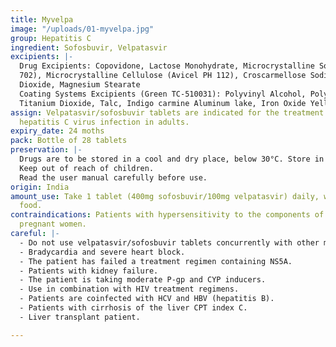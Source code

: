 ```yaml
---
title: Myvelpa
image: "/uploads/01-myvelpa.jpg"
group: Hepatitis C
ingredient: Sofosbuvir, Velpatasvir
excipients: |-
  Drug Excipients: Copovidone, Lactose Monohydrate, Microcrystalline Sodium (Ceolus UF
  702), Microcrystalline Cellulose (Avicel PH 112), Croscarmellose Sodium, Colloidal Silicon
  Dioxide, Magnesium Stearate
  Coating Systems Excipients (Green TC-510031): Polyvinyl Alcohol, Polyethylene Glycol,
  Titanium Dioxide, Talc, Indigo carmine Aluminum lake, Iron Oxide Yellow
assign: Velpatasvir/sofosbuvir tablets are indicated for the treatment of chronic
  hepatitis C virus infection in adults.
expiry_date: 24 moths
pack: Bottle of 28 tablets
preservation: |-
  Drugs are to be stored in a cool and dry place, below 30°C. Store in original packaging.
  Keep out of reach of children.
  Read the user manual carefully before use.
origin: India
amount_use: Take 1 tablet (400mg sofosbuvir/100mg velpatasvir) daily, with or without
  food.
contraindications: Patients with hypersensitivity to the components of the drug and
  pregnant women.
careful: |-
  - Do not use velpatasvir/sofosbuvir tablets concurrently with other medicinal products containing sofosbuvir.
  - Bradycardia and severe heart block.
  - The patient has failed a treatment regimen containing NS5A.
  - Patients with kidney failure.
  - The patient is taking moderate P-gp and CYP inducers.
  - Use in combination with HIV treatment regimens.
  - Patients are coinfected with HCV and HBV (hepatitis B).
  - Patients with cirrhosis of the liver CPT index C.
  - Liver transplant patient.

---
```

